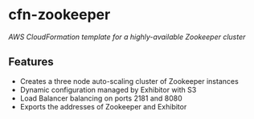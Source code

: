 # cfn-zookeeper
_AWS CloudFormation template for a highly-available Zookeeper cluster_

## Features
- Creates a three node auto-scaling cluster of Zookeeper instances
- Dynamic configuration managed by Exhibitor with S3
- Load Balancer balancing on ports 2181 and 8080
- Exports the addresses of Zookeeper and Exhibitor
